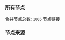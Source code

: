 ### 所有节点
合并节点总数: `1005`
[节点链接](https://raw.githubusercontent.com/rzhy1/11/master/sub/sub_merge_base64.txt)

### 节点来源